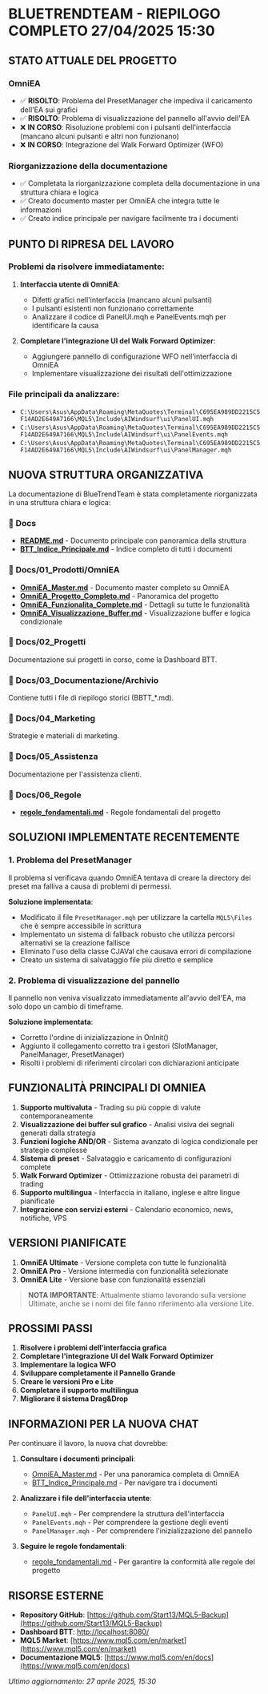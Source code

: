 # BLUETRENDTEAM - RIEPILOGO COMPLETO 27/04/2025 15:30

## STATO ATTUALE DEL PROGETTO

### OmniEA
- ✅ **RISOLTO**: Problema del PresetManager che impediva il caricamento dell'EA sui grafici
- ✅ **RISOLTO**: Problema di visualizzazione del pannello all'avvio dell'EA
- ❌ **IN CORSO**: Risoluzione problemi con i pulsanti dell'interfaccia (mancano alcuni pulsanti e altri non funzionano)
- ❌ **IN CORSO**: Integrazione del Walk Forward Optimizer (WFO)

### Riorganizzazione della documentazione
- ✅ Completata la riorganizzazione completa della documentazione in una struttura chiara e logica
- ✅ Creato documento master per OmniEA che integra tutte le informazioni
- ✅ Creato indice principale per navigare facilmente tra i documenti

## PUNTO DI RIPRESA DEL LAVORO

### Problemi da risolvere immediatamente:
1. **Interfaccia utente di OmniEA**:
   - Difetti grafici nell'interfaccia (mancano alcuni pulsanti)
   - I pulsanti esistenti non funzionano correttamente
   - Analizzare il codice di PanelUI.mqh e PanelEvents.mqh per identificare la causa

2. **Completare l'integrazione UI del Walk Forward Optimizer**:
   - Aggiungere pannello di configurazione WFO nell'interfaccia di OmniEA
   - Implementare visualizzazione dei risultati dell'ottimizzazione

### File principali da analizzare:
- `C:\Users\Asus\AppData\Roaming\MetaQuotes\Terminal\C695EA989DD2215C5F14AD2E649A7166\MQL5\Include\AIWindsurf\ui\PanelUI.mqh`
- `C:\Users\Asus\AppData\Roaming\MetaQuotes\Terminal\C695EA989DD2215C5F14AD2E649A7166\MQL5\Include\AIWindsurf\ui\PanelEvents.mqh`
- `C:\Users\Asus\AppData\Roaming\MetaQuotes\Terminal\C695EA989DD2215C5F14AD2E649A7166\MQL5\Include\AIWindsurf\ui\PanelManager.mqh`

## NUOVA STRUTTURA ORGANIZZATIVA

La documentazione di BlueTrendTeam è stata completamente riorganizzata in una struttura chiara e logica:

### 📁 Docs
- **[README.md](C:\Users\Asus\CascadeProjects\BlueTrendTeam\Docs\README.md)** - Documento principale con panoramica della struttura
- **[BTT_Indice_Principale.md](C:\Users\Asus\CascadeProjects\BlueTrendTeam\Docs\BTT_Indice_Principale.md)** - Indice completo di tutti i documenti

### 📁 Docs/01_Prodotti/OmniEA
- **[OmniEA_Master.md](C:\Users\Asus\CascadeProjects\BlueTrendTeam\Docs\01_Prodotti\OmniEA\OmniEA_Master.md)** - Documento master completo su OmniEA
- **[OmniEA_Progetto_Completo.md](C:\Users\Asus\CascadeProjects\BlueTrendTeam\Docs\01_Prodotti\OmniEA\OmniEA_Progetto_Completo.md)** - Panoramica del progetto
- **[OmniEA_Funzionalita_Complete.md](C:\Users\Asus\CascadeProjects\BlueTrendTeam\Docs\01_Prodotti\OmniEA\OmniEA_Funzionalita_Complete.md)** - Dettagli su tutte le funzionalità
- **[OmniEA_Visualizzazione_Buffer.md](C:\Users\Asus\CascadeProjects\BlueTrendTeam\Docs\01_Prodotti\OmniEA\OmniEA_Visualizzazione_Buffer.md)** - Visualizzazione buffer e logica condizionale

### 📁 Docs/02_Progetti
Documentazione sui progetti in corso, come la Dashboard BTT.

### 📁 Docs/03_Documentazione/Archivio
Contiene tutti i file di riepilogo storici (BBTT_*.md).

### 📁 Docs/04_Marketing
Strategie e materiali di marketing.

### 📁 Docs/05_Assistenza
Documentazione per l'assistenza clienti.

### 📁 Docs/06_Regole
- **[regole_fondamentali.md](C:\Users\Asus\CascadeProjects\BlueTrendTeam\Docs\06_Regole\regole_fondamentali.md)** - Regole fondamentali del progetto

## SOLUZIONI IMPLEMENTATE RECENTEMENTE

### 1. Problema del PresetManager
Il problema si verificava quando OmniEA tentava di creare la directory dei preset ma falliva a causa di problemi di permessi.

**Soluzione implementata**:
- Modificato il file `PresetManager.mqh` per utilizzare la cartella `MQL5\Files` che è sempre accessibile in scrittura
- Implementato un sistema di fallback robusto che utilizza percorsi alternativi se la creazione fallisce
- Eliminato l'uso della classe CJAVal che causava errori di compilazione
- Creato un sistema di salvataggio file più diretto e semplice

### 2. Problema di visualizzazione del pannello
Il pannello non veniva visualizzato immediatamente all'avvio dell'EA, ma solo dopo un cambio di timeframe.

**Soluzione implementata**:
- Corretto l'ordine di inizializzazione in OnInit()
- Aggiunto il collegamento corretto tra i gestori (SlotManager, PanelManager, PresetManager)
- Risolti i problemi di riferimenti circolari con dichiarazioni anticipate

## FUNZIONALITÀ PRINCIPALI DI OMNIEA

1. **Supporto multivaluta** - Trading su più coppie di valute contemporaneamente
2. **Visualizzazione dei buffer sul grafico** - Analisi visiva dei segnali generati dalla strategia
3. **Funzioni logiche AND/OR** - Sistema avanzato di logica condizionale per strategie complesse
4. **Sistema di preset** - Salvataggio e caricamento di configurazioni complete
5. **Walk Forward Optimizer** - Ottimizzazione robusta dei parametri di trading
6. **Supporto multilingua** - Interfaccia in italiano, inglese e altre lingue pianificate
7. **Integrazione con servizi esterni** - Calendario economico, news, notifiche, VPS

## VERSIONI PIANIFICATE

1. **OmniEA Ultimate** - Versione completa con tutte le funzionalità
2. **OmniEA Pro** - Versione intermedia con funzionalità selezionate
3. **OmniEA Lite** - Versione base con funzionalità essenziali

> **NOTA IMPORTANTE**: Attualmente stiamo lavorando sulla versione Ultimate, anche se i nomi dei file fanno riferimento alla versione Lite.

## PROSSIMI PASSI

1. **Risolvere i problemi dell'interfaccia grafica**
2. **Completare l'integrazione UI del Walk Forward Optimizer**
3. **Implementare la logica WFO**
4. **Sviluppare completamente il Pannello Grande**
5. **Creare le versioni Pro e Lite**
6. **Completare il supporto multilingua**
7. **Migliorare il sistema Drag&Drop**

## INFORMAZIONI PER LA NUOVA CHAT

Per continuare il lavoro, la nuova chat dovrebbe:

1. **Consultare i documenti principali**:
   - [OmniEA_Master.md](C:\Users\Asus\CascadeProjects\BlueTrendTeam\Docs\01_Prodotti\OmniEA\OmniEA_Master.md) - Per una panoramica completa di OmniEA
   - [BTT_Indice_Principale.md](C:\Users\Asus\CascadeProjects\BlueTrendTeam\Docs\BTT_Indice_Principale.md) - Per navigare tra i documenti

2. **Analizzare i file dell'interfaccia utente**:
   - `PanelUI.mqh` - Per comprendere la struttura dell'interfaccia
   - `PanelEvents.mqh` - Per comprendere la gestione degli eventi
   - `PanelManager.mqh` - Per comprendere l'inizializzazione del pannello

3. **Seguire le regole fondamentali**:
   - [regole_fondamentali.md](C:\Users\Asus\CascadeProjects\BlueTrendTeam\Docs\06_Regole\regole_fondamentali.md) - Per garantire la conformità alle regole del progetto

## RISORSE ESTERNE

- **Repository GitHub**: [https://github.com/Start13/MQL5-Backup](https://github.com/Start13/MQL5-Backup)
- **Dashboard BTT**: [http://localhost:8080/](http://localhost:8080/)
- **MQL5 Market**: [https://www.mql5.com/en/market](https://www.mql5.com/en/market)
- **Documentazione MQL5**: [https://www.mql5.com/en/docs](https://www.mql5.com/en/docs)

*Ultimo aggiornamento: 27 aprile 2025, 15:30*
